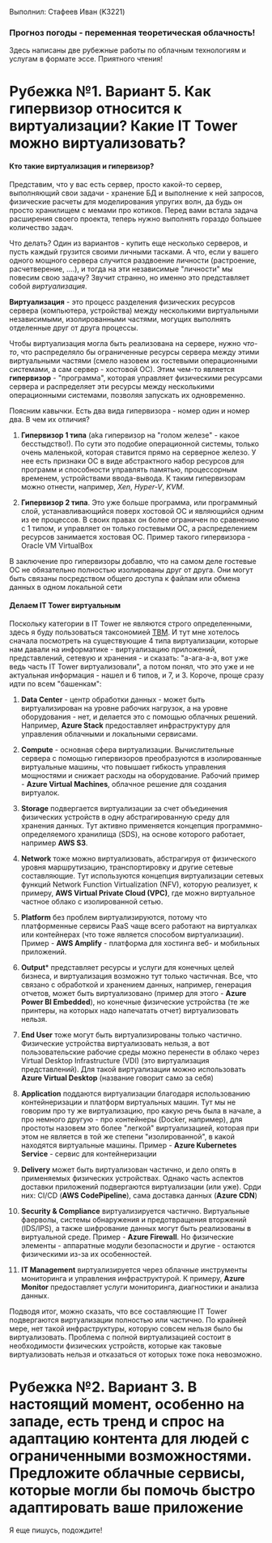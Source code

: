 Выполнил: Стафеев Иван (K3221)

### Прогноз погоды - переменная теоретическая облачность!

Здесь написаны две рубежные работы по облачным технологиям и услугам в формате эссе. Приятного чтения!

# Рубежка №1. Вариант 5. Как гипервизор относится к виртуализации? Какие IT Tower можно виртуализовать?

#### Кто такие виртуализация и гипервизор?

Представим, что у вас есть сервер, просто какой-то сервер, выполняющий свои задачи - хранение БД и выполнение к ней запросов, физические расчеты для моделирования упругих волн, да будь он просто хранилищем с мемами про котиков. Перед вами встала задача расширения своего проекта, теперь нужно выполнять гораздо большее количество задач.

Что делать? Один из вариантов - купить еще несколько серверов, и пусть каждый грузится своими личными тасками. А что, если у вашего одного мощного сервера случится раздвоение личности (растроение, расчетверение, ....), и тогда на эти независимые "личности" мы повесим свою задачу? Звучит странно, но именно это представляет собой *виртуализация*.

**Виртуализация** - это процесс разделения физических ресурсов сервера (компьютера, устройства) между несколькими виртуальными независимыми, изолированными частями, могущих выполнять отделенные друг от друга процессы.

Чтобы виртуализация могла быть реализована на сервере, нужно *что-то*, что распределяло бы ограниченные ресурсы сервера между этими виртуальными частями (смело назовем их гостевыми операционными системами, а сам сервер - хостовой ОС). Этим чем-то является **гипервизор** - "программа", которая управляет физическими ресурсами сервера и распределяет эти ресурсы между несколькими операционными системами, позволяя запускать их одновременно.

Поясним кавычки. Есть два вида гипервизора - номер один и номер два. В чем их отличия?

1. **Гипервизор 1 типа** (aka гипервизор на "голом железе" - какое бесстыдство!). По сути это подобие операционной системы, только очень маленькой, которая ставится прямо на серверное железо. У нее есть признаки ОС в виде абстрактного набор ресурсов для программ и способности управлять памятью, процессорным временем, устройствами ввода-вывода. К таким гипервизорам можно отнести, например, *Xen*, *Hyper-V*, *KVM*.

2. **Гипервизор 2 типа**. Это уже больше программа, или программный слой, устанавливающийся поверх хостовой ОС и являющийся одним из ее процессов. В своих правах он более ограничен по сравнению с 1 типом, и управляет он только гостевыми ОС, а распределением ресурсов занимается хостовая ОС. Пример такого гипервизора - Oracle VM VirtualBox

В заключение про гипервизоры добавлю, что на самом деле гостевые ОС не обязательно полностью изолированы друг от друга. Они могут быть связаны посредством общего доступа к файлам или обмена данных в одном локальной сети

#### Делаем IT Tower виртуальным

Поскольку категории в IT Tower не являются строго определенными, здесь я буду пользоваться таксономией [TBM](https://higherlogicdownload.s3.amazonaws.com/TBMCOUNCIL/c15d372f-9951-46c8-9c3f-213c696401b6/UploadedImages/TBM_Taxonomy_V4_0.pdf). И тут мне хотелось сначала посмотреть на существующие 4 типа виртуализации, которые нам давали на информатике - виртуализацию приложений, представлений, сетевую и хранения - и сказать: "а-ага-а-а, вот уже ведь часть IT Tower виртуализовали", а потом понял, что это уже и не актуальная информация - нашел и 6 типов, и 7, и 3. Короче, проще сразу идти по всем "башенкам": 

1. **Data Center** - центр обработки данных - может быть виртуализирован на уровне рабочих нагрузок, а на уровне оборудования - нет, и делается это с помощью облачных решений. Например,  **Azure Stack** предоставляет инфраструктуру для управления облачными и локальными сервисами.

2. **Compute** - основная сфера виртуализации. Вычислительные сервера с помощью гипервизоров преобразуются в изолированные виртуальные машины, что повышает гибкость управления мощностями и снижает расходы на оборудование. Рабочий пример - **Azure Virtual Machines**, облачное решение для создания виртуалок.

3.  **Storage** подвергается виртуализации за счет объединения физических устройств в одну абстрагированную среду для хранения данных. Тут активно применяется концепция программно-определяемого хранилища (SDS), на основе которого работает, например **AWS S3**.

4. **Network** тоже можно виртуализовать, абстрагируя от физического уровня маршрутизацию, транспортировку и другие сетевые составляющие. Тут используются концепция виртуализации сетевых функций Network Function Virtualization (NFV), которую реализует, к примеру, **AWS Virtual Private Cloud (VPC)**, где можно виртуальное частное облако с изолированной сетью.

5. **Platform** без проблем виртуализируются, потому что платформенные сервисы PaaS чаще всего работают на виртуалках или контейнерах (что тоже является способом виртуализации). Пример - **AWS Amplify** - платформа для хостинга веб- и мобильных приложений.

6. **Output*** представляет ресурсы и услуги для конечных целей бизнеса, и виртуализация возможно тут только частичная. Все, что связано с обработкой и хранением данных, например, генерация отчетов, может быть виртуализовано (пример для этого - **Azure Power BI Embedded**), но конечные физические устройства (те же принтеры, на которых надо напечатать отчет) виртуализовать нельзя.

7. **End User** тоже могут быть виртуализированы только частично. Физические устройства виртуализовать нельзя, а вот пользовательские рабочие среды можно перенести в облако через Virtual Desktop Infrastructure (VDI) (это виртуализация представлений). Для такой виртуализации можно использовать **Azure Virtual Desktop** (название говорит само за себя)

8. **Application** поддаются виртуализации благодаря использованию контейнеризации и платформ виртуальных машин. Тут мы не говорим про ту же виртуализацию, про какую речь была в начале, а про немного другую - про контейнеры (Docker, например), для простоты назовем это более "легкой" виртуализацией, которая при этом не является в той же степени "изолированной", в какой находятся виртуальные машины. Пример - **Azure Kubernetes Service** - сервис для контейнеризации

9. **Delivery** может быть виртуализован частично, и дело опять в применяемых физических устройствах. Однако часть аспектов доставки приложений подвергаются виртуализации (или уже). Срди них: CI/CD (**AWS CodePipeline**), сама доставка данных (**Azure CDN**)

10. **Security & Compliance** виртуализируется частично. Виртуальные фаерволы, системы обнаружения и предотвращения вторжений (IDS/IPS), а также шифрование данных могут быть реализованы в виртуальной среде. Пример - **Azure Firewall**. Но физические элементы - аппаратные модули безопасности и другие - остаются физическими из-за их особенностей.

11. **IT Management** виртуализируется через облачные инструменты мониторинга и управления инфраструктурой. К примеру, **Azure Monitor** предоставляет услуги мониторинга, диагностики и анализа данных.

Подводя итог, можно сказать, что все составляющие IT Tower подвергаются виртуализации полностью или частично. По крайней мере, нет такой инфраструктуры, которую совсем нельзя было бы виртуализовать.  Проблема с полной виртуализацией состоит в необходимости физических устройств, которые как таковые виртуализовать нельзя и отказаться от которых тоже пока невозможно.

# Рубежка №2. Вариант 3. В настоящий момент, особенно на западе, есть тренд и спрос на адаптацию контента для людей с ограниченными возможностями. Предложите облачные сервисы, которые могли бы помочь быстро адаптировать ваше приложение

Я еще пишусь, подождите!
